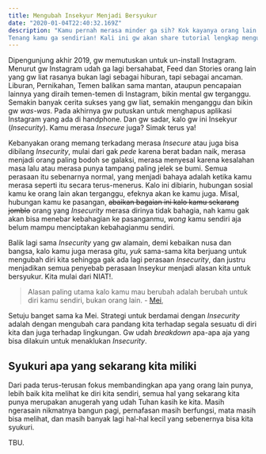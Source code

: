 ```yaml
---
title: Mengubah Insekyur Menjadi Bersyukur
date: "2020-01-04T22:40:32.169Z"
description: "Kamu pernah merasa minder ga sih? Kok kayanya orang lain gampang banget ya dapetin apa yg dia mau, sedangkan kamu hidupnya gini-gini aja.
Tenang kamu ga sendirian! Kali ini gw akan share tutorial lengkap mengubah insekyur menjadi bersyukur."
---
```


Dipengunjung akhir 2019, gw memutuskan untuk un-install Instagram. Menurut gw Instagram udah ga lagi
bersahabat, Feed dan Stories orang lain yang gw liat rasanya bukan lagi sebagai hiburan, tapi sebagai ancaman.
Liburan, Pernikahan, Temen balikan sama mantan, ataupun pencapaian lainnya yang diraih temen-temen di Instagram, bikin mental gw terganggu.
Semakin banyak cerita sukses yang gw liat, semakin menganggu dan bikin gw *was-was*. Pada akhirnya gw putuskan
untuk menghapus aplikasi Instagram yang ada di handphone. Dan gw sadar, kalo gw ini Insekyur (*Insecurity*).
Kamu merasa *Insecure* juga? Simak terus ya!

Kebanyakan orang memang terkadang merasa *Insecure* atau juga bisa dibilang *Insecurity*, mulai dari gak *pede* karena berat badan naik, merasa menjadi orang paling bodoh se galaksi, merasa menyesal
karena kesalahan masa lalu atau merasa punya tampang paling jelek se bumi. Semua perasaan itu sebenarnya normal, yang menjadi bahaya adalah ketika kamu
merasa seperti itu secara terus-menerus. Kalo ini dibiarin, hubungan sosial kamu ke orang lain akan terganggu, efeknya akan ke kamu juga.
Misal, hubungan kamu ke pasangan, ~~abaikan bagaian ini kalo kamu sekarang jomblo~~ orang yang *Insecurity* merasa dirinya tidak bahagia, nah kamu gak akan bisa menebar kebahagian ke pasanganmu, *wong* kamu sendiri aja belum mampu menciptakan kebahagianmu sendiri. 

Balik lagi sama *Insecurity* yang gw alamain, demi kebaikan nusa dan bangsa, kalo kamu juga merasa gitu, *yuk* sama-sama kita berjuang untuk mengubah diri kita sehingga gak ada lagi perasaan *Insecurity*, dan justru menjadikan
semua penyebab perasaan Inseykur menjadi alasan kita untuk bersyukur. Kita mulai dari NIAT!.

> Alasan paling utama kalo kamu mau berubah adalah berubah untuk diri kamu sendiri, bukan orang lain. - [Mei](https://www.instagram.com/meiranastasia/?hl=id), 

Setuju banget sama ka Mei. Strategi untuk berdamai dengan *Insecurity* adalah dengan mengubah cara pandang kita terhadap segala sesuatu di diri kita
dan juga terhadap lingkungan. Gw udah *breakdown* apa-apa aja yang bisa dilakuin untuk menaklukan *Insecurity*.

## Syukuri apa yang sekarang kita miliki
Dari pada terus-terusan fokus membandingkan apa yang orang lain punya, lebih baik kita melihat ke diri kita sendiri, semua hal yang sekarang kita punya
merupakan anugerah yang udah Tuhan kasih ke kita. Masih ngerasain nikmatnya bangun pagi, pernafasan masih berfungsi, mata masih bisa melihat, dan 
masih banyak lagi hal-hal kecil yang sebenernya bisa kita syukuri.

TBU.